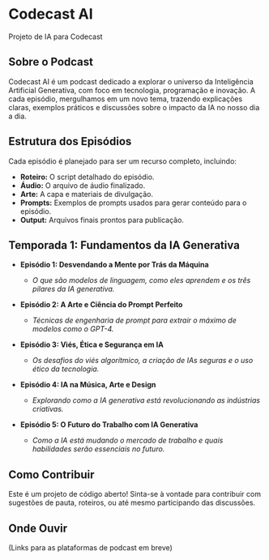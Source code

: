 # Codecast AI
Projeto de IA para Codecast

## Sobre o Podcast

Codecast AI é um podcast dedicado a explorar o universo da Inteligência Artificial Generativa, com foco em tecnologia, programação e inovação. A cada episódio, mergulhamos em um novo tema, trazendo explicações claras, exemplos práticos e discussões sobre o impacto da IA no nosso dia a dia.

## Estrutura dos Episódios

Cada episódio é planejado para ser um recurso completo, incluindo:

- **Roteiro:** O script detalhado do episódio.
- **Áudio:** O arquivo de áudio finalizado.
- **Arte:** A capa e materiais de divulgação.
- **Prompts:** Exemplos de prompts usados para gerar conteúdo para o episódio.
- **Output:** Arquivos finais prontos para publicação.

## Temporada 1: Fundamentos da IA Generativa

- **Episódio 1: Desvendando a Mente por Trás da Máquina**
  - *O que são modelos de linguagem, como eles aprendem e os três pilares da IA generativa.*

- **Episódio 2: A Arte e Ciência do Prompt Perfeito**
  - *Técnicas de engenharia de prompt para extrair o máximo de modelos como o GPT-4.*

- **Episódio 3: Viés, Ética e Segurança em IA**
  - *Os desafios do viés algorítmico, a criação de IAs seguras e o uso ético da tecnologia.*

- **Episódio 4: IA na Música, Arte e Design**
  - *Explorando como a IA generativa está revolucionando as indústrias criativas.*

- **Episódio 5: O Futuro do Trabalho com IA Generativa**
  - *Como a IA está mudando o mercado de trabalho e quais habilidades serão essenciais no futuro.*

## Como Contribuir

Este é um projeto de código aberto! Sinta-se à vontade para contribuir com sugestões de pauta, roteiros, ou até mesmo participando das discussões.

## Onde Ouvir

(Links para as plataformas de podcast em breve)